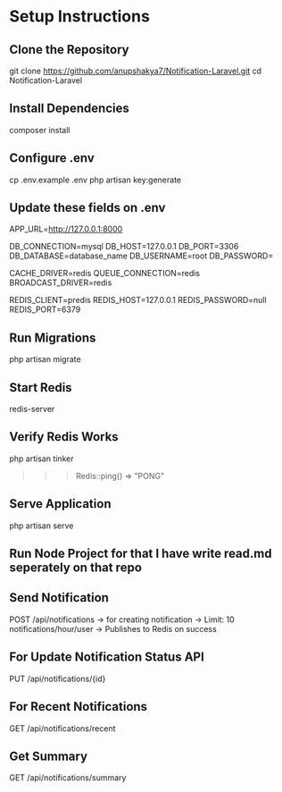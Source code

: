 # Setup Instructions

## Clone the Repository
git clone https://github.com/anupshakya7/Notification-Laravel.git
cd Notification-Laravel

## Install Dependencies
composer install

## Configure .env
cp .env.example .env
php artisan key:generate

## Update these fields on .env
APP_URL=http://127.0.0.1:8000

DB_CONNECTION=mysql
DB_HOST=127.0.0.1
DB_PORT=3306
DB_DATABASE=database_name
DB_USERNAME=root
DB_PASSWORD=

CACHE_DRIVER=redis
QUEUE_CONNECTION=redis
BROADCAST_DRIVER=redis

REDIS_CLIENT=predis
REDIS_HOST=127.0.0.1
REDIS_PASSWORD=null
REDIS_PORT=6379

## Run Migrations
php artisan migrate

## Start Redis
redis-server

## Verify Redis Works
php artisan tinker
>>> Redis::ping()
=> "PONG"

## Serve Application
php artisan serve

## Run Node Project for that I have write read.md seperately on that repo 

## Send Notification
POST /api/notifications 
-> for creating notification
-> Limit: 10 notifications/hour/user
-> Publishes to Redis on success

## For Update Notification Status API
PUT /api/notifications/{id}

## For Recent Notifications
GET /api/notifications/recent

## Get Summary
GET /api/notifications/summary
